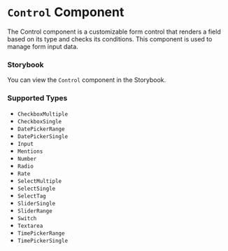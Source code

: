 # `Control` Component
The Control component is a customizable form control that renders a field based on its type and checks its conditions. This component is used to manage form input data.

### Storybook
You can view the `Control` component in the Storybook.

### Supported Types
- `CheckboxMultiple`
- `CheckboxSingle`
- `DatePickerRange`
- `DatePickerSingle`
- `Input`
- `Mentions`
- `Number`
- `Radio`
- `Rate`
- `SelectMultiple`
- `SelectSingle`
- `SelectTag`
- `SliderSingle`
- `SliderRange`
- `Switch`
- `Textarea`
- `TimePickerRange`
- `TimePickerSingle`